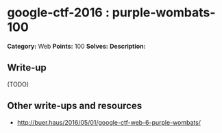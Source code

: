 # google-ctf-2016 : purple-wombats-100

**Category:** Web
**Points:** 100
**Solves:** 
**Description:**



## Write-up

(TODO)

## Other write-ups and resources

* http://buer.haus/2016/05/01/google-ctf-web-6-purple-wombats/
